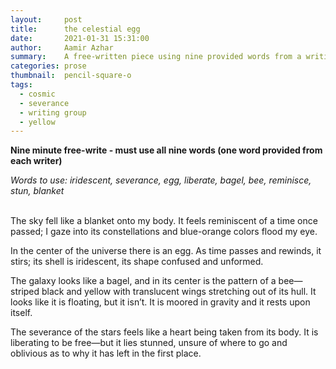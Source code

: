 ```yaml
---
layout:     post
title:      the celestial egg
date:       2021-01-31 15:31:00
author:     Aamir Azhar
summary:    A free-written piece using nine provided words from a writing group.
categories: prose
thumbnail:  pencil-square-o
tags:
  - cosmic
  - severance
  - writing group
  - yellow
---
```

**Nine minute free-write - must use all nine words (one word provided from each writer)**

*Words to use: iridescent, severance, egg, liberate, bagel, bee, reminisce, stun, blanket*

<br>
The sky fell like a blanket onto my body. It feels reminiscent of a time once passed; I gaze into its constellations and blue-orange colors flood my eye.

In the center of the universe there is an egg. As time passes and rewinds, it stirs; its shell is iridescent, its shape confused and unformed.

The galaxy looks like a bagel, and in its center is the pattern of a bee—striped black and yellow with translucent wings stretching out of its hull. It looks like it is floating, but it isn’t. It is moored in gravity and it rests upon itself.

The severance of the stars feels like a heart being taken from its body. It is liberating to be free—but it lies stunned, unsure of where to go and oblivious as to why it has left in the first place.
